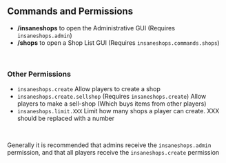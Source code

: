 ## Commands and Permissions


* **/insaneshops** to open the Administrative GUI
  (Requires ``insaneshops.admin``)
* **/shops** to open a Shop List GUI
  (Requires ``insaneshops.commands.shops``)
  
<br />

### Other Permissions
* ``insaneshops.create``
  Allow players to create a shop
* ``insaneshops.create.sellshop`` (Requires ``insaneshops.create``)
  Allow players to make a sell-shop (Which buys items from other players)
* ``insaneshops.limit.XXX``
  Limit how many shops a player can create. XXX should be replaced with a number

<br />

Generally it is recommended that admins receive the ``insaneshops.admin`` permission, and that all players receive the ``insaneshops.create`` permission
